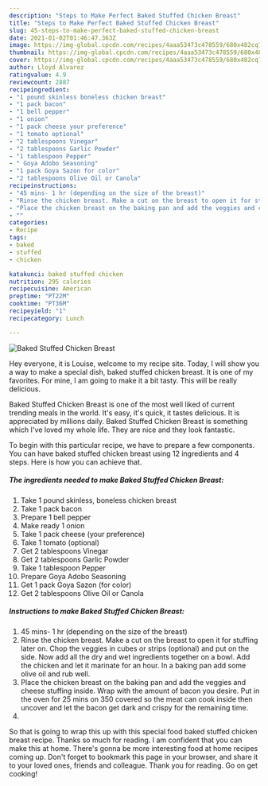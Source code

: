 ```yaml
---
description: "Steps to Make Perfect Baked Stuffed Chicken Breast"
title: "Steps to Make Perfect Baked Stuffed Chicken Breast"
slug: 45-steps-to-make-perfect-baked-stuffed-chicken-breast
date: 2021-01-02T01:46:47.363Z
image: https://img-global.cpcdn.com/recipes/4aaa53473c478559/680x482cq70/baked-stuffed-chicken-breast-recipe-main-photo.jpg
thumbnail: https://img-global.cpcdn.com/recipes/4aaa53473c478559/680x482cq70/baked-stuffed-chicken-breast-recipe-main-photo.jpg
cover: https://img-global.cpcdn.com/recipes/4aaa53473c478559/680x482cq70/baked-stuffed-chicken-breast-recipe-main-photo.jpg
author: Lloyd Alvarez
ratingvalue: 4.9
reviewcount: 2887
recipeingredient:
- "1 pound skinless boneless chicken breast"
- "1 pack bacon"
- "1 bell pepper"
- "1 onion"
- "1 pack cheese your preference"
- "1 tomato optional"
- "2 tablespoons Vinegar"
- "2 tablespoons Garlic Powder"
- "1 tablespoon Pepper"
- " Goya Adobo Seasoning"
- "1 pack Goya Sazon for color"
- "2 tablespoons Olive Oil or Canola"
recipeinstructions:
- "45 mins- 1 hr (depending on the size of the breast)"
- "Rinse the chicken breast. Make a cut on the breast to open it for stuffing later on. Chop the veggies in cubes or strips (optional) and put on the side. Now add all the dry and wet ingredients together on a bowl. Add the chicken and let it marinate for an hour. In a baking pan add some olive oil and rub well."
- "Place the chicken breast on the baking pan and add the veggies and cheese stuffing inside. Wrap with the amount of bacon you desire. Put in the oven for 25 mins on 350 covered so the meat can cook inside then uncover and let the bacon get dark and crispy for the remaining time."
- ""
categories:
- Recipe
tags:
- baked
- stuffed
- chicken

katakunci: baked stuffed chicken 
nutrition: 295 calories
recipecuisine: American
preptime: "PT22M"
cooktime: "PT36M"
recipeyield: "1"
recipecategory: Lunch

---
```



![Baked Stuffed Chicken Breast](https://img-global.cpcdn.com/recipes/4aaa53473c478559/680x482cq70/baked-stuffed-chicken-breast-recipe-main-photo.jpg)

Hey everyone, it is Louise, welcome to my recipe site. Today, I will show you a way to make a special dish, baked stuffed chicken breast. It is one of my favorites. For mine, I am going to make it a bit tasty. This will be really delicious.

Baked Stuffed Chicken Breast is one of the most well liked of current trending meals in the world. It's easy, it's quick, it tastes delicious. It is appreciated by millions daily. Baked Stuffed Chicken Breast is something which I've loved my whole life. They are nice and they look fantastic.




To begin with this particular recipe, we have to prepare a few components. You can have baked stuffed chicken breast using 12 ingredients and 4 steps. Here is how you can achieve that.

<!--inarticleads1-->

##### The ingredients needed to make Baked Stuffed Chicken Breast:

1. Take 1 pound skinless, boneless chicken breast
1. Take 1 pack bacon
1. Prepare 1 bell pepper
1. Make ready 1 onion
1. Take 1 pack cheese (your preference)
1. Take 1 tomato (optional)
1. Get 2 tablespoons Vinegar
1. Get 2 tablespoons Garlic Powder
1. Take 1 tablespoon Pepper
1. Prepare  Goya Adobo Seasoning
1. Get 1 pack Goya Sazon (for color)
1. Get 2 tablespoons Olive Oil or Canola




<!--inarticleads2-->

##### Instructions to make Baked Stuffed Chicken Breast:

1. 45 mins- 1 hr (depending on the size of the breast)
1. Rinse the chicken breast. Make a cut on the breast to open it for stuffing later on. Chop the veggies in cubes or strips (optional) and put on the side. Now add all the dry and wet ingredients together on a bowl. Add the chicken and let it marinate for an hour. In a baking pan add some olive oil and rub well.
1. Place the chicken breast on the baking pan and add the veggies and cheese stuffing inside. Wrap with the amount of bacon you desire. Put in the oven for 25 mins on 350 covered so the meat can cook inside then uncover and let the bacon get dark and crispy for the remaining time.
1. 




So that is going to wrap this up with this special food baked stuffed chicken breast recipe. Thanks so much for reading. I am confident that you can make this at home. There's gonna be more interesting food at home recipes coming up. Don't forget to bookmark this page in your browser, and share it to your loved ones, friends and colleague. Thank you for reading. Go on get cooking!
